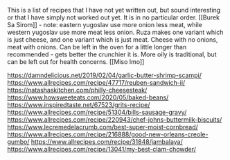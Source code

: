 This is a list of recipes that I have not yet written out, but sound interesting or that I have simply not worked out yet. It is in no particular order.
[[Burek Sa Sirom]] - note: eastern yugoslav use more onion less meat, while western yugoslav use more meat less onion. Ruza makes one variant which is just cheese, and one variant which is just meat. Cheese with no onions, meat with onions. Can be left in the oven for a little longer than recommended - gets better the crunchier it is. More oily is traditional, but can be left out for health concerns.
[[Miso Imo]]

https://damndelicious.net/2019/02/04/garlic-butter-shrimp-scampi/
https://www.allrecipes.com/recipe/47717/reuben-sandwich-ii/
https://natashaskitchen.com/philly-cheesesteak/
https://www.howsweeteats.com/2020/05/baked-beans/
https://www.inspiredtaste.net/67523/grits-recipe/
https://www.allrecipes.com/recipe/51304/bills-sausage-gravy/
https://www.allrecipes.com/recipe/220943/chef-johns-buttermilk-biscuits/
https://www.lecremedelacrumb.com/best-super-moist-cornbread/
https://www.allrecipes.com/recipe/216888/good-new-orleans-creole-gumbo/
https://www.allrecipes.com/recipe/31848/jambalaya/
https://www.allrecipes.com/recipe/13041/my-best-clam-chowder/
